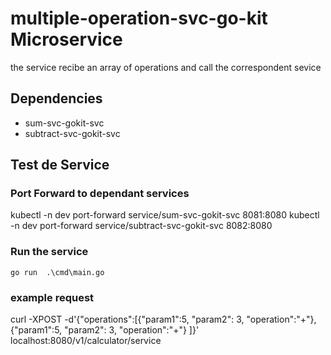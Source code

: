 # multiple-operation-svc-go-kit Microservice

the service recibe an array of operations and call the correspondent sevice

## Dependencies
- sum-svc-gokit-svc
- subtract-svc-gokit-svc

## Test de Service

### Port Forward to dependant services
kubectl -n dev port-forward service/sum-svc-gokit-svc 8081:8080
kubectl -n dev port-forward service/subtract-svc-gokit-svc 8082:8080

### Run the service 
```
go run  .\cmd\main.go
```

### example request 

curl -XPOST -d'{"operations":[{"param1":5, "param2": 3, "operation":"+"},{"param1":5, "param2": 3, "operation":"+"} ]}' localhost:8080/v1/calculator/service

